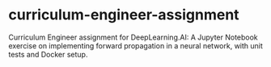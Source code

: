 # curriculum-engineer-assignment
Curriculum Engineer assignment for DeepLearning.AI: A Jupyter Notebook exercise on implementing forward propagation in a neural network, with unit tests and Docker setup.
